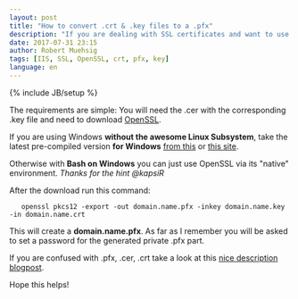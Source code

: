 ```yaml
---
layout: post
title: "How to convert .crt & .key files to a .pfx"
description: "If you are dealing with SSL certificates and want to use them with IIS you will need a .pfx file. Some cert companys will just issue a .crt and .key file, but don't worry: Converting them to a PFX is easy."
date: 2017-07-31 23:15
author: Robert Muehsig
tags: [IIS, SSL, OpenSSL, crt, pfx, key]
language: en
---
```

{% include JB/setup %}

The requirements are simple: You will need the .cer with the corresponding .key file and need to download [OpenSSL](https://wiki.openssl.org/index.php/Binaries).

If you are using Windows __without the awesome Linux Subsystem__, take the latest pre-compiled version __for Windows__ [from this](https://indy.fulgan.com/SSL/) or [this site](https://www.heise.de/download/product/win32-openssl-47316).

Otherwise with __Bash on Windows__ you can just use OpenSSL via its "native" environment. *Thanks for the hint @kapsiR*

After the download run this command:

       openssl pkcs12 -export -out domain.name.pfx -inkey domain.name.key -in domain.name.crt

This will create a __domain.name.pfx__. As far as I remember you will be asked to set a password for the generated private .pfx part.

If you are confused with .pfx, .cer, .crt take a look at this [nice description blogpost](http://www.gtopia.org/blog/2010/02/der-vs-crt-vs-cer-vs-pem-certificates/).

Hope this helps!
